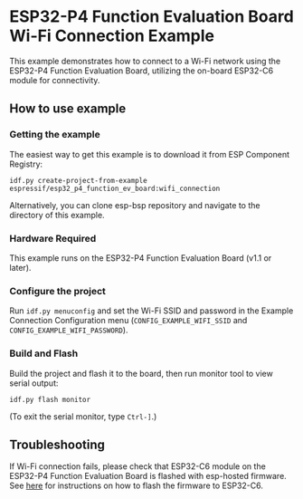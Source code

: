 # ESP32-P4 Function Evaluation Board Wi-Fi Connection Example

This example demonstrates how to connect to a Wi-Fi network using the ESP32-P4 Function Evaluation Board, utilizing the on-board ESP32-C6 module for connectivity.

## How to use example

### Getting the example

The easiest way to get this example is to download it from ESP Component Registry:

```shell
idf.py create-project-from-example espressif/esp32_p4_function_ev_board:wifi_connection
```

Alternatively, you can clone esp-bsp repository and navigate to the directory of this example.

### Hardware Required

This example runs on the ESP32-P4 Function Evaluation Board (v1.1 or later).

### Configure the project

Run `idf.py menuconfig` and set the Wi-Fi SSID and password in the Example Connection Configuration menu (`CONFIG_EXAMPLE_WIFI_SSID` and `CONFIG_EXAMPLE_WIFI_PASSWORD`).

### Build and Flash

Build the project and flash it to the board, then run monitor tool to view serial output:

```shell
idf.py flash monitor
```

(To exit the serial monitor, type `Ctrl-]`.)

## Troubleshooting

If Wi-Fi connection fails, please check that ESP32-C6 module on the ESP32-P4 Function Evaluation Board is flashed with esp-hosted firmware. See [here](https://github.com/espressif/esp-hosted/blob/feature/esp_as_mcu_host/docs/esp32_p4_function_ev_board.md#52-using-esp-prog) for instructions on how to flash the firmware to ESP32-C6.

